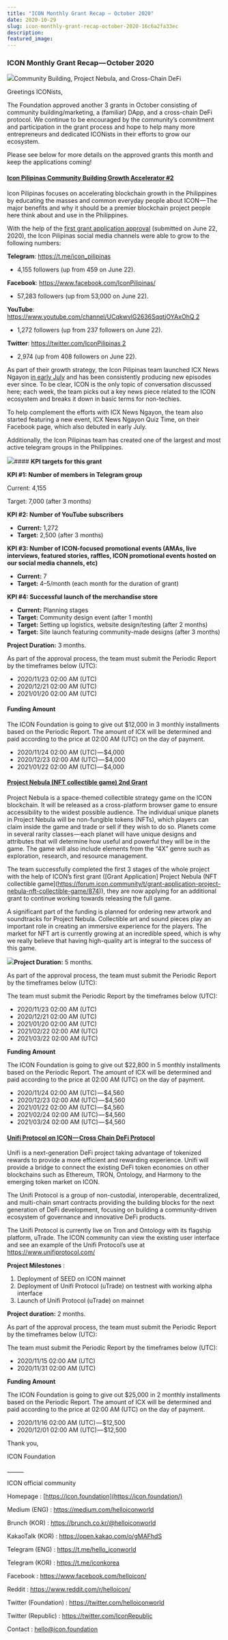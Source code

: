 ```yaml
---
title: "ICON Monthly Grant Recap — October 2020"
date: 2020-10-29
slug: icon-monthly-grant-recap-october-2020-16c6a2fa33ec
description:
featured_image:
---
```


### ICON Monthly Grant Recap — October 2020

![](https://cdn-images-1.medium.com/max/800/1*bCj77nl3UZJjLBTEq5rQow.png)Community Building, Project Nebula, and Cross-Chain DeFi

Greetings ICONists,

The Foundation approved another 3 grants in October consisting of community building/marketing, a (familiar) DApp, and a cross-chain DeFi protocol. We continue to be encouraged by the community’s commitment and participation in the grant process and hope to help many more entrepreneurs and dedicated ICONists in their efforts to grow our ecosystem.

Please see below for more details on the approved grants this month and keep the applications coming!

#### [Icon Pilipinas Community Building Growth Accelerator #2](https://forum.icon.community/t/grant-application-icon-pilipinas-community-building-growth-accelerator-2/1236/4)

Icon Pilipinas focuses on accelerating blockchain growth in the Philippines by educating the masses and common everyday people about ICON — The major benefits and why it should be a premier blockchain project people here think about and use in the Philippines.

With the help of the [first grant application approval](https://forum.icon.community/t/grant-application-icon-pilipinas-community-building-growth-accelerator/908) (submitted on June 22, 2020), the Icon Pilipinas social media channels were able to grow to the following numbers:

**Telegram**: <https://t.me/icon_pilipinas>

* 4,155 followers (up from 459 on June 22).

**Facebook**: <https://www.facebook.com/IconPilipinas/>

* 57,283 followers (up from 53,000 on June 22).

**YouTube**: [https://www.youtube.com/channel/UCqkwvlG2636SqqtjOYAxOhQ 2](https://www.youtube.com/channel/UCqkwvlG2636SqqtjOYAxOhQ)

* 1,272 followers (up from 237 followers on June 22).

**Twitter**: [https://twitter.com/IconPilipinas 2](https://twitter.com/IconPilipinas)

* 2,974 (up from 408 followers on June 22).

As part of their growth strategy, the Icon Pilipinas team launched ICX News Ngayon [in early July](https://youtu.be/kCQzWWR403I) and has been consistently producing new episodes ever since. To be clear, ICON is the only topic of conversation discussed here; each week, the team picks out a key news piece related to the ICON ecosystem and breaks it down in basic terms for non-techies.

To help complement the efforts with ICX News Ngayon, the team also started featuring a new event, ICX News Ngayon Quiz Time, on their Facebook page, which also debuted in early July.

Additionally, the Icon Pilipinas team has created one of the largest and most active telegram groups in the Philippines.

![](https://cdn-images-1.medium.com/max/800/0*Jzmho7lg2SZ49Sz3)#### **KPI targets for this grant**

**KPI #1: Number of members in Telegram group**

Current: 4,155

Target: 7,000 (after 3 months)

**KPI #2: Number of YouTube subscribers**

* **Current:** 1,272
* **Target:** 2,500 (after 3 months)

**KPI #3: Number of ICON-focused promotional events (AMAs, live interviews, featured stories, raffles, ICON promotional events hosted on our social media channels, etc)**

* **Current:** 7
* **Target:** 4–5/month (each month for the duration of grant)

**KPI #4: Successful launch of the merchandise store**

* **Current:** Planning stages
* **Target:** Community design event (after 1 month)
* **Target:** Setting up logistics, website design/testing (after 2 months)
* **Target:** Site launch featuring community-made designs (after 3 months)

**Project Duration:** 3 months.

As part of the approval process, the team must submit the Periodic Report by the timeframes below (UTC):

* 2020/11/23 02:00 AM (UTC)
* 2020/12/21 02:00 AM (UTC)
* 2021/01/20 02:00 AM (UTC)

#### **Funding Amount**

The ICON Foundation is going to give out $12,000 in 3 monthly installments based on the Periodic Report. The amount of ICX will be determined and paid according to the price at 02:00 AM (UTC) on the day of payment.

* 2020/11/24 02:00 AM (UTC) — $4,000
* 2020/12/23 02:00 AM (UTC) — $4,000
* 2021/01/22 02:00 AM (UTC) — $4,000

#### [**Project Nebula (NFT collectible game) 2nd Grant**](https://forum.icon.community/t/grant-application-project-nebula-nft-collectible-game-2nd-grant/1235/4)

Project Nebula is a space-themed collectible strategy game on the ICON blockchain. It will be released as a cross-platform browser game to ensure accessibility to the widest possible audience. The individual unique planets in Project Nebula will be non-fungible tokens (NFTs), which players can claim inside the game and trade or sell if they wish to do so. Planets come in several rarity classes — each planet will have unique designs and attributes that will determine how useful and powerful they will be in the game. The game will also include elements from the “4X” genre such as exploration, research, and resource management.

The team successfully completed the first 3 stages of the whole project with the help of ICON’s first grant ([Grant Application] Project Nebula (NFT collectible game](https://forum.icon.community/t/grant-application-project-nebula-nft-collectible-game/874)), they are now applying for an additional grant to continue working towards releasing the full game.

A significant part of the funding is planned for ordering new artwork and soundtracks for Project Nebula. Collectible art and sound pieces play an important role in creating an immersive experience for the players. The market for NFT art is currently growing at an incredible speed, which is why we really believe that having high-quality art is integral to the success of this game.

![](https://cdn-images-1.medium.com/max/800/0*YaV6RwSPFVXJEMJL)**Project Duration:** 5 months.

As part of the approval process, the team must submit the Periodic Report by the timeframes below (UTC):

The team must submit the Periodic Report by the timeframes below (UTC):

* 2020/11/23 02:00 AM (UTC)
* 2020/12/21 02:00 AM (UTC)
* 2021/01/20 02:00 AM (UTC)
* 2021/02/22 02:00 AM (UTC)
* 2021/03/22 02:00 AM (UTC)

**Funding Amount**

The ICON Foundation is going to give out $22,800 in 5 monthly installments based on the Periodic Report. The amount of ICX will be determined and paid according to the price at 02:00 AM (UTC) on the day of payment.

* 2020/11/24 02:00 AM (UTC) — $4,560
* 2020/12/23 02:00 AM (UTC) — $4,560
* 2021/01/22 02:00 AM (UTC) — $4,560
* 2021/02/24 02:00 AM (UTC) — $4,560
* 2021/03/24 02:00 AM (UTC) — $4,560

#### [**Unifi Protocol on ICON — Cross Chain DeFi Protocol**](https://forum.icon.community/t/grant-application-unifi-protocol-on-icon-a-cross-chain-defi-protocol/1257)

Unifi is a next-generation DeFi project taking advantage of tokenized rewards to provide a more efficient and rewarding experience. Unifi will provide a bridge to connect the existing DeFi token economies on other blockchains such as Ethereum, TRON, Ontology, and Harmony to the emerging token market on ICON.

The Unifi Protocol is a group of non-custodial, interoperable, decentralized, and multi-chain smart contracts providing the building blocks for the next generation of DeFi development, focusing on building a community-driven ecosystem of governance and innovative DeFi products.

The Unifi Protocol is currently live on Tron and Ontology with its flagship platform, uTrade. The ICON community can view the existing user interface and see an example of the Unifi Protocol’s use at <https://www.unifiprotocol.com/>

**Project Milestones** :

1. Deployment of SEED on ICON mainnet
2. Deployment of Unifi Protocol (uTrade) on testnest with working alpha interface
3. Launch of Unifi Protocol (uTrade) on mainnet

**Project duration:** 2 months.

As part of the approval process, the team must submit the Periodic Report by the timeframes below (UTC):

The team must submit the Periodic Report by the timeframes below (UTC):

* 2020/11/15 02:00 AM (UTC)
* 2020/11/31 02:00 AM (UTC)

**Funding Amount**

The ICON Foundation is going to give out $25,000 in 2 monthly installments based on the Periodic Report. The amount of ICX will be determined and paid according to the price at 02:00 AM (UTC) on the day of payment.

* 2020/11/16 02:00 AM (UTC) — $12,500
* 2020/12/01 02:00 AM (UTC) — $12,500

Thank you,

ICON Foundation

\_\_\_\_\_\_

ICON official community

Homepage : [https://icon.foundation](https://icon.foundation/)

Medium (ENG) : <https://medium.com/helloiconworld>

Brunch (KOR) : <https://brunch.co.kr/@helloiconworld>

KakaoTalk (KOR) : <https://open.kakao.com/o/gMAFhdS>

Telegram (ENG) : <https://t.me/hello_iconworld>

Telegram (KOR) : <https://t.me/iconkorea>

Facebook : <https://www.facebook.com/helloicon/>

Reddit : <https://www.reddit.com/r/helloicon/>

Twitter (Foundation) : <https://twitter.com/helloiconworld>

Twitter (Republic) : <https://twitter.com/IconRepublic>

Contact : hello@icon.foundation

